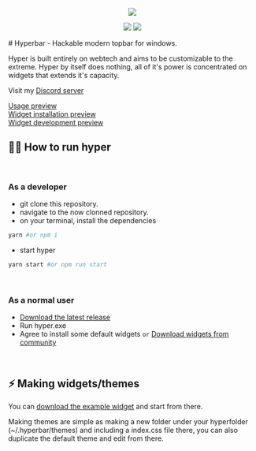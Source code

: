 <p align="center"><img src="https://i.imgur.com/W8xDQCG.png"></p>

<p  align="center">
<img src="https://img.shields.io/badge/PLATFORM-Windows%20x64-%2300A3FF?style=flat-square&logo=window"/> <img src="https://img.shields.io/discord/907771843954503710?color=%2300A9FF&label=Discord&logo=discord&logoColor=%23ffffff&style=flat-square"/> 
</p>
# Hyperbar - Hackable modern topbar for windows.

Hyper is built entirely on webtech and aims to be customizable to the extreme.
Hyper by itself does nothing, all of it's power is concentrated on widgets that extends it's capacity.

Visit my [Discord server](https://discord.gg/xCmjx4SSZq)<br>

[Usage preview](https://i.wisp.run/f/uVevoM.mp4)<br>
[Widget installation preview](https://i.wisp.run/f/4JkmFX.mp4)<br>
[Widget development preview](https://i.wisp.run/f/sCmAtH.mp4)
## 🏃‍♀️ How to run hyper
<br>

### As a developer
- git clone this repository.
- navigate to the now clonned repository.
- on your terminal, install the dependencies
```bash
yarn #or npm i
```
- start hyper
```bash
yarn start #or npm run start
```
<br>

### As a normal user
- [Download the latest release](https://github.com/hyperts/hyper/releases)
- Run hyper.exe
- Agree to install some default widgets `or` [Download widgets from community](https://github.com/hyperts/communitywidgets)

<br>

## ⚡ Making widgets/themes
You can [download the example widget](https://github.com/hyperts/basewidget) and start from there.

Making themes are simple as making a new folder under your hyperfolder (~/.hyperbar/themes) and including a index.css file there, you can also duplicate the default theme and edit from there.
